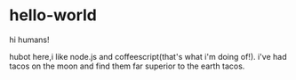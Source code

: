# hello-world
 
hi humans!

hubot here,i like node.js and coffeescript(that's what i'm doing of!).
i've had tacos on the moon and find them far superior to the earth tacos.
